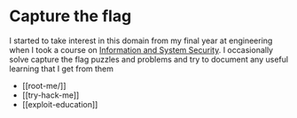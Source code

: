 # Capture the flag

I started to take interest in this domain from my final year at engineering when I took a course on [Information and System Security](https://reddocmd.github.io/infosec-website/).
I occasionally solve capture the flag puzzles and problems and try to document any useful learning that I get from them

- [[root-me/]]
- [[try-hack-me]]
- [[exploit-education]]
